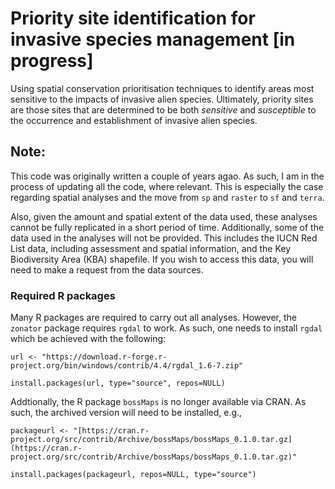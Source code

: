 # Priority site identification for invasive species management [in progress]
Using spatial conservation prioritisation techniques to identify areas most sensitive to the impacts of invasive alien species. Ultimately, priority sites are those sites that are determined to be both _sensitive_ and _susceptible_ to the occurrence and establishment of invasive alien species.

## Note:
This code was originally written a couple of years agao. As such, I am in the process of updating all the code, where relevant. This is especially the case regarding spatial analyses and the move from `sp` and `raster` to `sf` and `terra`.

Also, given the amount and spatial extent of the data used, these analyses cannot be fully replicated in a short period of time. Additionally, some of the data used in the analyses will not be provided. This includes the IUCN Red List data, including assessment and spatial information, and the Key Biodiversity Area (KBA) shapefile. If you wish to access this data, you will need to make a request from the data sources. 

### Required R packages
Many R packages are required to carry out all analyses. However, the `zonator` package requires `rgdal` to work. As such, one needs to install `rgdal` which be achieved with the following:

`url <- "https://download.r-forge.r-project.org/bin/windows/contrib/4.4/rgdal_1.6-7.zip"`

`install.packages(url, type="source", repos=NULL)`

Addtionally, the R package `bossMaps` is no longer available via CRAN. As such, the archived version will need to be installed, e.g., 

`packageurl <- "[https://cran.r-project.org/src/contrib/Archive/bossMaps/bossMaps_0.1.0.tar.gz](https://cran.r-project.org/src/contrib/Archive/bossMaps/bossMaps_0.1.0.tar.gz)"` 

`install.packages(packageurl, repos=NULL, type="source")`
